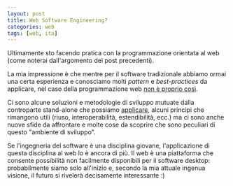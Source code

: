 ```yaml
---
layout: post
title: Web Software Engineering?
categories: web
tags: [web, ita]
---
```


Ultimamente sto facendo pratica con la programmazione orientata al web (come
noterai dall'argomento dei post precedenti).

La mia impressione è che mentre per il software tradizionale abbiamo ormai una
certa esperienza e conosciamo molti *pattern* e *best-practices* da applicare,
nel caso della programmazione web [non è proprio così][1].

[1]: https://www.e-gineer.com/articles/design-patterns-in-web-programming.phtml "Articolo di Nathan Wallace"

Ci sono alcune soluzioni e metodologie di sviluppo mutuate dalla controparte
stand-alone che possiamo [applicare][2], alcuni principi che rimangono utili
(riuso, interoperabilità, estendibilità, ecc.) ma ci sono anche nuove sfide da
affrontare e molte cose da scoprire che sono peculiari di questo "ambiente di
sviluppo".

[2]: https://www.clientcide.com/best-practices/jquery-and-the-ajax-experience-programming-to-the-pattern-and-what-really-makes-one-framework-different-from-another/

Se l'ingegneria del software è una disciplina giovane,
l'applicazione di questa disciplina al web lo è ancora di più. Il
web è una piattaforma che consente possibilità non facilmente disponibili per
il software desktop: probabilmente siamo solo all'inizio e, secondo la mia
attuale ingenua visione, il futuro si rivelerà decisamente interessante :) 